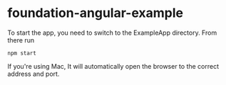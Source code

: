 # foundation-angular-example

To start the app, you need to switch to the ExampleApp directory. From there run

    npm start

If you're using Mac, It will automatically open the browser to the correct address and port. 